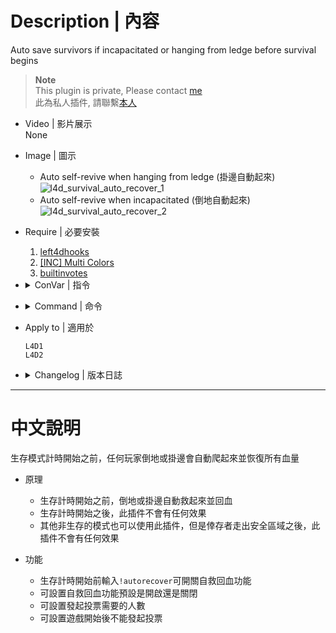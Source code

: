 # Description | 內容
Auto save survivors if incapacitated or hanging from ledge before survival begins

> __Note__ <br/>
This plugin is private, Please contact [me](https://github.com/fbef0102/Game-Private_Plugin#私人插件列表-private-plugins-list)<br/>
此為私人插件, 請聯繫[本人](https://github.com/fbef0102/Game-Private_Plugin#私人插件列表-private-plugins-list)

* Video | 影片展示
<br/>None

* Image | 圖示
	* Auto self-revive when hanging from ledge (掛邊自動起來)
	<br/>![l4d_survival_auto_recover_1](image/l4d_survival_auto_recover_1.gif)
	* Auto self-revive when incapacitated (倒地自動起來)
	<br/>![l4d_survival_auto_recover_2](image/l4d_survival_auto_recover_2.gif)

* Require | 必要安裝
	1. [left4dhooks](https://forums.alliedmods.net/showthread.php?t=321696)
	2. [[INC] Multi Colors](https://github.com/fbef0102/L4D1_2-Plugins/releases/tag/Multi-Colors)
	3. [builtinvotes](https://github.com/fbef0102/Game-Private_Plugin/releases/tag/builtinvotes)

* <details><summary>ConVar | 指令</summary>

    * cfg/sourcemod/l4d_survival_auto_recover.cfg
        ```php
		// Delay to start another a autorecover vote after vote ends.
		l4d_survival_auto_recover_delay "60"

		// 0=Plugin off, 1=Plugin on.
		l4d_survival_auto_recover_enable "1"

		// If 1, players can not call autorecover vote after survival begins.
		l4d_survival_auto_recover_game_block "1"

		// Enable autorecover by default in non-survival mode? [1-Enable/0-Disable]
		// Maximum: "1.000000"
		l4d_survival_auto_recover_non-survival_default_value "0"

		// Numbers of real survivor and infected player required to start a autorecover vote.
		l4d_survival_auto_recover_required "2"

		// Auto save survivors if 1: Incap, 2: Hang from ledge, 3: Both
		l4d_survival_auto_recover_save_type "3"

		// Enable autorecover by default in survival mode? [1-Enable/0-Disable]
		l4d_survival_auto_recover_survival_default_value "1"
        ```
</details>

* <details><summary>Command | 命令</summary>

	* **Calls a vote to enable / disable autorecover**
		```php
		sm_autorecover
		```
</details>

* Apply to | 適用於
	```
	L4D1
	L4D2
	```

* <details><summary>Changelog | 版本日誌</summary>

	* v1.1 (2023-2-2)
		* Add a cvar ```l4d_survival_auto_recover_non-survival_default_value```
		* Support other game mode
		
	* v1.0
		* Initial Release
</details>

- - - -
# 中文說明
生存模式計時開始之前，任何玩家倒地或掛邊會自動爬起來並恢復所有血量

* 原理
	* 生存計時開始之前，倒地或掛邊自動救起來並回血
	* 生存計時開始之後，此插件不會有任何效果
	* 其他非生存的模式也可以使用此插件，但是倖存者走出安全區域之後，此插件不會有任何效果

* 功能
	* 生存計時開始前輸入```!autorecover```可開關自救回血功能
	* 可設置自救回血功能預設是開啟還是關閉
	* 可設置發起投票需要的人數
	* 可設置遊戲開始後不能發起投票

